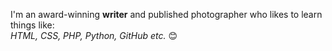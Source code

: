 
I'm an award-winning **writer** and published photographer who likes to learn things like:  
*HTML, CSS, PHP, Python, GitHub etc.* 
:blush:
